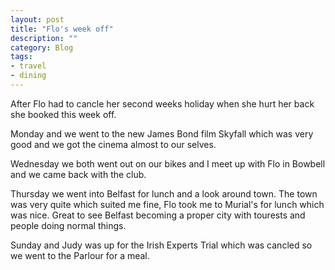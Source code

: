 ```yaml
---
layout: post
title: "Flo's week off"
description: ""
category: Blog
tags:
- travel
- dining
---
```


<!--start excerpt--> 
<p>After Flo had to cancle her second weeks holiday when she hurt her back she booked this week off.</p>
<p>Monday and we went to the new James Bond film Skyfall which was very good and we got the cinema almost to our selves.</p>

<!--more tag-->

<p>Wednesday we both went out on our bikes and I meet up with Flo in Bowbell and we came back with the club.</p>
<p>Thursday we went into Belfast for lunch and a look around town. The town was very quite which suited me fine, Flo took me to Murial's for lunch which was nice. Great to see Belfast becoming a proper city with tourests and people doing normal things.</p>
<p>Sunday and Judy was up for the Irish Experts Trial which was cancled so we went to the Parlour for a meal.</p>

